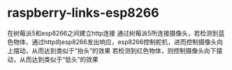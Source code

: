 # raspberry-links-esp8266
在树莓派5和esp8266之间建立http连接
通过树莓派5所连接摄像头，若检测到蓝色物体，通过http向esp8266发出响应，esp8266控制舵机，进而控制摄像头向上摆动，从而达到类似于“抬头”的效果
                      若检测到红色物体，则控制摄像头向下摆动，从而达到类似于“低头”的效果
